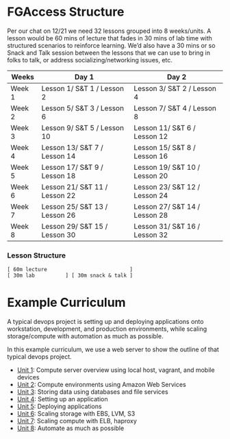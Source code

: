 # FGAccess Structure

Per our chat on 12/21 we need 32 lessons grouped into 8 weeks/units. A lesson
would be 60 mins of lecture that fades in 30 mins of lab time with structured
scenarios to reinforce learning.  We’d also have a 30 mins or so Snack and Talk
session between the lessons that we can use to bring in folks to talk, or
address socializing/networking issues, etc.

Weeks | Day 1 | Day 2
--- | --- | ---
Week 1 | Lesson 1/ S&T 1 / Lesson 2 | Lesson 3/ S&T 2 / Lesson 4
Week 2 | Lesson 5/ S&T 3 / Lesson 6 | Lesson 7/ S&T 4 / Lesson 8
Week 3 | Lesson 9/ S&T 5 / Lesson 10 | Lesson 11/ S&T 6 / Lesson 12
Week 4 | Lesson 13/ S&T 7 / Lesson 14 | Lesson 15/ S&T 8 / Lesson 16
Week 5 | Lesson 17/ S&T 9 / Lesson 18 | Lesson 19/ S&T 10 / Lesson 20
Week 6 | Lesson 21/ S&T 11 / Lesson 22 | Lesson 23/ S&T 12 / Lesson 24
Week 7 | Lesson 25/ S&T 13 / Lesson 26 | Lesson 27/ S&T 14 / Lesson 28
Week 8 | Lesson 29/ S&T 15 / Lesson 30 | Lesson 31/ S&T 16 / Lesson 32


### Lesson Structure

    [ 60m lecture                           ]
    [ 30m lab          ] [ 30m snack & talk ]

# Example Curriculum

A typical devops project is setting up and deploying applications onto
workstation, development, and production environments, while scaling
storage/compute with automation as much as possible.

In this example curriculum, we use a web server to show the outline of
that typical devops project.

* [Unit 1](unit-1.md): Compute server overview using local host, vagrant, and mobile devices
* [Unit 2](unit-2.md): Compute environments using Amazon Web Services
* [Unit 3](unit-3.md): Storing data using databases and file services
* [Unit 4](unit-4.md): Setting up an application
* [Unit 5](unit-5.md): Deploying applications
* [Unit 6](unit-6.md): Scaling storage with EBS, LVM, S3
* [Unit 7](unit-7.md): Scaling compute with ELB, haproxy
* [Unit 8](unit-8.md): Automate as much as possible
